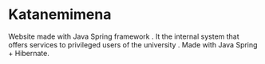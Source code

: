 # Katanemimena

Website made with Java Spring framework . It the internal system that οffers services to privileged users of the university . Made with Java Spring + Hibernate. 
